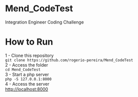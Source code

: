 # Mend_CodeTest  
Integration Engineer Coding Challenge  
# How to Run  
1 - Clone this repository  
```git clone https://github.com/rogerio-pereira/Mend_CodeTest```  
2 - Access the folder  
```cd Mend_CodeTest```  
3 - Start a php server  
```php -S 127.0.0.1:8000```  
4 - Access the server  
[http://localhost:8000](http://localhost:8000)
